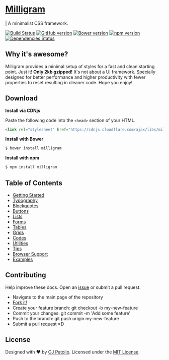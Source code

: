 # [Milligram](http://milligram.github.io)

| A minimalist CSS framework.

[![Build Status](https://travis-ci.org/milligram/milligram.svg?branch=master)](https://travis-ci.org/milligram/milligram)
[![GitHub version](https://badge.fury.io/gh/milligram%2Fmilligram.svg)](https://badge.fury.io/gh/milligram%2Fmilligram)
[![Bower version](https://badge.fury.io/bo/milligram.svg)](https://badge.fury.io/bo/milligram)
[![npm version](https://badge.fury.io/js/milligram.svg)](http://badge.fury.io/js/milligram)
[![Dependencies Status](https://david-dm.org/milligram/milligram.svg)](https://travis-ci.org/milligram/milligram)


## Why it's awesome?

Milligram provides a minimal setup of styles for a fast and clean starting point. Just it! **Only 2kb gzipped!** It's not about a UI framework. Specially designed for better performance and higher productivity with fewer properties to reset resulting in cleaner code. Hope you enjoy!


## Download

**Install via CDNjs**

Paste the following code into the `<head>` section of your HTML.
```html
<link rel="stylesheet" href="https://cdnjs.cloudflare.com/ajax/libs/milligram/1.0.3/milligram.min.css">
```

**Install with Bower**

```sh
$ bower install milligram
```

**Install with npm**

```sh
$ npm install milligram
```


## Table of Contents

- [Getting Started](http://milligram.github.io/#getting-started)
- [Typography](http://milligram.github.io/#typography)
- [Blockquotes](http://milligram.github.io/#blockquotes)
- [Buttons](http://milligram.github.io/#buttons)
- [Lists](http://milligram.github.io/#lists)
- [Forms](http://milligram.github.io/#forms)
- [Tables](http://milligram.github.io/#tables)
- [Grids](http://milligram.github.io/#grids)
- [Codes](http://milligram.github.io/#codes)
- [Utilities](http://milligram.github.io/#utilities)
- [Tips](http://milligram.github.io/#tips)
- [Browser Support](http://milligram.github.io/#browser-support)
- [Examples](http://milligram.github.io/#examples)


## Contributing

Help improve these docs. Open an [issue](https://github.com/milligram/milligram/issues/new) or submit a pull request.

- Navigate to the main page of the repository
- [Fork it!](https://github.com/milligram/milligram#fork-destination-box)
- Create your feature branch: git checkout -b my-new-feature
- Commit your changes: git commit -m 'Add some feature'
- Push to the branch: git push origin my-new-feature
- Submit a pull request =D


## License

Designed with ♥ by [CJ Patoilo](http://cjpatoilo.com). Licensed under the [MIT License](http://cjpatoilo.mit-license.org).
